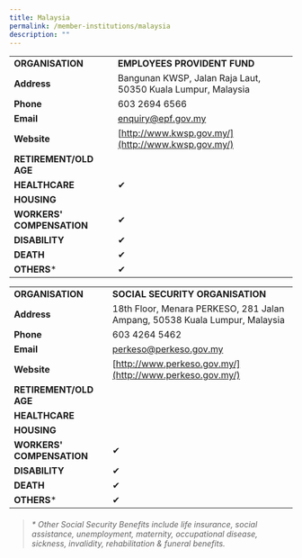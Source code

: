 ```yaml
---
title: Malaysia
permalink: /member-institutions/malaysia
description: ""
---
```

|  |  | 
| -------- | -------- | 
| **ORGANISATION** | **EMPLOYEES PROVIDENT FUND** | 
| **Address** | Bangunan KWSP, Jalan Raja Laut, 50350 Kuala Lumpur, Malaysia | 
| **Phone** | 603 2694 6566 | 
| **Email** | [enquiry@epf.gov.my](mailto:enquiry@epf.gov.my) | 
| **Website** | [http://www.kwsp.gov.my/](http://www.kwsp.gov.my/) | 
| **RETIREMENT/OLD AGE** |  | 
| **HEALTHCARE** |  ✔ | 
| **HOUSING** |  | 
| **WORKERS' COMPENSATION** | ✔  | 
| **DISABILITY** | ✔ | 
| **DEATH** | ✔ | 
| **OTHERS*** | ✔ |

|  |  | 
| -------- | -------- | 
| **ORGANISATION** | **SOCIAL SECURITY ORGANISATION** | 
| **Address** | 18th Floor, Menara PERKESO, 281 Jalan Ampang, 50538 Kuala Lumpur, Malaysia | 
| **Phone** | 603 4264 5462 | 
| **Email** | [perkeso@perkeso.gov.my](mailto:perkeso@perkeso.gov.my) | 
| **Website** | [http://www.perkeso.gov.my/](http://www.perkeso.gov.my/) | 
| **RETIREMENT/OLD AGE** |  | 
| **HEALTHCARE** |   | 
| **HOUSING** | | 
| **WORKERS' COMPENSATION** |  ✔ | 
| **DISABILITY** | ✔ | 
| **DEATH** | ✔ | 
| **OTHERS*** | ✔ |

> ###### \* Other Social Security Benefits include life insurance, social assistance, unemployment, maternity, occupational disease, sickness, invalidity, rehabilitation & funeral benefits.